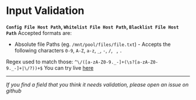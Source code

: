 # Input Validation

**`Config File Host Path`, `Whitelist File Host Path`, `Blacklist File Host Path`**
Accepted formats are:

- Absolute file Paths (eg. `/mnt/pool/files/file.txt`) - Accepts the following characters `0-9`, `A-Z`, `a-z`, `_`, `-`, `/`, ` `, `.`

Regex used to match those: `^\/([a-zA-Z0-9._-]+(\s?[a-zA-Z0-9._-]+|\/?))+$`
You can try live [here](https://regex101.com/r/2mrQe1/1)

---

_If you find a field that you think it needs validation, please open an issue on github_
